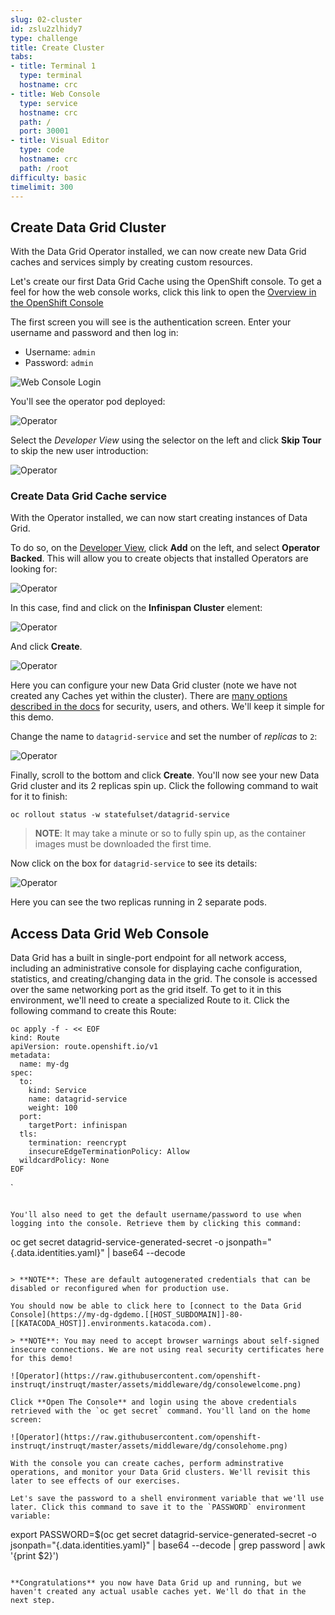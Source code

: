 ```yaml
---
slug: 02-cluster
id: zslu2zlhidy7
type: challenge
title: Create Cluster
tabs:
- title: Terminal 1
  type: terminal
  hostname: crc
- title: Web Console
  type: service
  hostname: crc
  path: /
  port: 30001
- title: Visual Editor
  type: code
  hostname: crc
  path: /root
difficulty: basic
timelimit: 300
---
```

## Create Data Grid Cluster

With the Data Grid Operator installed, we can now create new Data Grid caches and services simply by creating custom resources.

Let's create our first Data Grid Cache using the OpenShift console. To get a feel for how the web console
works, click this link to open the [Overview in the OpenShift Console](https://console-openshift-console-[[HOST_SUBDOMAIN]]-443-[[KATACODA_HOST]].environments.katacoda.com/topology/ns/dgdemo/graph)

The first screen you will see is the authentication screen. Enter your username and password and
then log in:

* Username: `admin`
* Password: `admin`

![Web Console Login](https://raw.githubusercontent.com/openshift-instruqt/instruqt/master/assets/middleware/dg/login.png)

You'll see the operator pod deployed:

![Operator](https://raw.githubusercontent.com/openshift-instruqt/instruqt/master/assets/middleware/dg/opover.png)

Select the _Developer View_ using the selector on the left and click **Skip Tour** to skip the new user introduction:

![Operator](https://raw.githubusercontent.com/openshift-instruqt/instruqt/master/assets/middleware/dg/dgdev.png)

### Create Data Grid Cache service

With the Operator installed, we can now start creating instances of Data Grid.

To do so, on the [Developer View](https://console-openshift-console-[[HOST_SUBDOMAIN]]-443-[[KATACODA_HOST]].environments.katacoda.com/topology/ns/dgdemo/graph), click **Add** on the left, and select **Operator Backed**. This will allow you to create objects that installed Operators are looking for:

![Operator](https://raw.githubusercontent.com/openshift-instruqt/instruqt/master/assets/middleware/dg/dgadd.png)

In this case, find and click on the **Infinispan Cluster** element:

![Operator](https://raw.githubusercontent.com/openshift-instruqt/instruqt/master/assets/middleware/dg/opcatalog.png)

And click **Create**.

![Operator](https://raw.githubusercontent.com/openshift-instruqt/instruqt/master/assets/middleware/dg/opcreate.png)

Here you can configure your new Data Grid cluster (note we have not created any Caches yet within the cluster). There are [many options described in the docs](https://access.redhat.com/documentation/en-us/red_hat_data_grid/8.2/html/running_data_grid_on_openshift/index) for security, users, and others. We'll keep it simple for this demo.

Change the name to `datagrid-service` and set the number of _replicas_ to `2`:

![Operator](https://raw.githubusercontent.com/openshift-instruqt/instruqt/master/assets/middleware/dg/opconfig.png)

Finally, scroll to the bottom and click **Create**. You'll now see your new Data Grid cluster and its 2 replicas spin up. Click the following command to wait for it to finish:

```
oc rollout status -w statefulset/datagrid-service
```

> **NOTE**: It may take a minute or so to fully spin up, as the container images must be downloaded the first time.

Now click on the box for `datagrid-service` to see its details:

![Operator](https://raw.githubusercontent.com/openshift-instruqt/instruqt/master/assets/middleware/dg/dgdeploy.png)

Here you can see the two replicas running in 2 separate pods.

## Access Data Grid Web Console

Data Grid has a built in single-port endpoint for all network access, including an administrative console for displaying cache configuration, statistics, and creating/changing data in the grid. The console is accessed over the same networking port as the grid itself. To get to it in this environment, we'll need to create a specialized Route to it. Click the following command to create this Route:

```
oc apply -f - << EOF
kind: Route
apiVersion: route.openshift.io/v1
metadata:
  name: my-dg
spec:
  to:
    kind: Service
    name: datagrid-service
    weight: 100
  port:
    targetPort: infinispan
  tls:
    termination: reencrypt
    insecureEdgeTerminationPolicy: Allow
  wildcardPolicy: None
EOF
```
`
```

You'll also need to get the default username/password to use when logging into the console. Retrieve them by clicking this command:

```
oc get secret datagrid-service-generated-secret -o jsonpath="{.data.identities\.yaml}" | base64 --decode
```

> **NOTE**: These are default autogenerated credentials that can be disabled or reconfigured when for production use.

You should now be able to click here to [connect to the Data Grid Console](https://my-dg-dgdemo.[[HOST_SUBDOMAIN]]-80-[[KATACODA_HOST]].environments.katacoda.com).

> **NOTE**: You may need to accept browser warnings about self-signed insecure connections. We are not using real security certificates here for this demo!

![Operator](https://raw.githubusercontent.com/openshift-instruqt/instruqt/master/assets/middleware/dg/consolewelcome.png)

Click **Open The Console** and login using the above credentials retrieved with the `oc get secret` command. You'll land on the home screen:

![Operator](https://raw.githubusercontent.com/openshift-instruqt/instruqt/master/assets/middleware/dg/consolehome.png)

With the console you can create caches, perform adminstrative operations, and monitor your Data Grid clusters. We'll revisit this later to see effects of our exercises.

Let's save the password to a shell environment variable that we'll use later. Click this command to save it to the `PASSWORD` environment variable:

```
export PASSWORD=$(oc get secret datagrid-service-generated-secret -o jsonpath="{.data.identities\.yaml}" | base64 --decode | grep password | awk '{print $2}')
```

**Congratulations** you now have Data Grid up and running, but we haven't created any actual usable caches yet. We'll do that in the next step.
